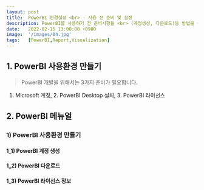 ```yaml
---
layout: post
title:  PowerBI 환경설정 <br> - 사용 전 준비 및 설정
description: PowerBI를 사용하기 전 준비사항들 <br> (계정생성, 다운로드)등 방법을 설명합니다.
date:   2022-02-15 13:00:00 +0900
image:  '/images/04.jpg'
tags:   [PowerBI,Report,Visualization]
---
```

## 1. PowerBI 사용환경 만들기

> PowerBI 개발을 위해서는 3가지 준비가 필요합니다. <br>
1. Microsoft 계정, 2. PowerBI Desktop 설치, 3. PowerBI 라이선스 

## 2. PowerBI 메뉴얼

### 1) PowerBI 사용환경 만들기

#### 1_1) PowerBI 계정 생성
#### 1_2) PowerBI 다운로드
#### 1_3) PowerBI 라이선스 정보